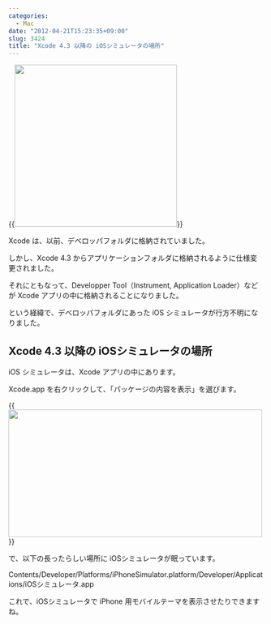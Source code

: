 ```yaml
---
categories:
  - Mac
date: "2012-04-21T15:23:35+09:00"
slug: 3424
title: "Xcode 4.3 以降の iOSシミュレータの場所"
---
```


{{<img alt="" src="/images/2012/04/3424_1.png" width="320" height="320">}}

Xcode は、以前、デベロッパフォルダに格納されていました。

しかし、Xcode 4.3 からアプリケーションフォルダに格納されるように仕様変更されました。

それにともなって、Developper Tool（Instrument, Application Loader）などが Xcode アプリの中に格納されることになりました。

という経緯で、デベロッパフォルダにあった iOS シミュレータが行方不明になりました。

## Xcode 4.3 以降の iOSシミュレータの場所

iOS シミュレータは、Xcode アプリの中にあります。

Xcode.app を右クリックして、「パッケージの内容を表示」を選びます。

{{<img alt="" src="/images/2012/04/3424_2.png" width="500" height="252">}}

で、以下の長ったらしい場所に iOSシミュレータが眠っています。

Contents/Developer/Platforms/iPhoneSimulator.platform/Developer/Applications/iOSシミュレータ.app

これで、iOSシミュレータで iPhone 用モバイルテーマを表示させたりできますね。
